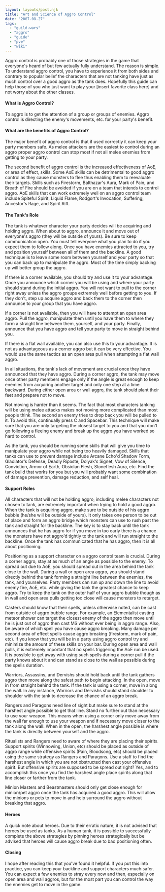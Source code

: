 ```yaml
---
layout: layouts/post.njk
title: "Art and Science of Aggro Control"
date: "2007-08-27"
tags: 
  - "guild-wars"
  - "aggro"
  - "guide"
  - "pve"
  - "wiki"
---
```


Aggro control is probably one of those strategies in the game that everyone's heard of but few actually fully understand. The reason is simple. To understand aggro control, you have to experience it from both sides and contrary to popular belief the characters that are not tanking have just as much control over a good aggro as the tank does. Hopefully this guide can help those of you who just want to play your \[insert favorite class here\] and not worry about the other classes.

<h4>What is Aggro Control?</h4>

To aggro is to get the attention of a group or groups of enemies. Aggro control is directing the enemy's movements, etc. for your party's benefit.

<h4>What are the benefits of Aggro Control?</h4>

The major benefit of aggro control is that if used correctly it can keep your party members safe. As melee attackers are the easiest to control during an aggro proper aggro control can stop most if not all melee enemies from getting to your party.

The second benefit of aggro control is the increased effectiveness of AoE, or area of effect, skills. Some AoE skills can be detrimental to good aggro control as they cause monsters to flee thus enabling them to reevaluate their targets. Skills such as Firestorm, Balthazar's Aura, Mark of Pain, and Breath of Fire should be avoided if you are on a team that intends to control aggro. AoE skills that can work extremely well on an aggro control team include Spiteful Spirit, Liquid Flame, Rodgort's Invocation, Suffering, Ancestor's Rage, and Spirit Rift.

<h4>The Tank's Role</h4>

The tank is whatever character your party decides will be acquiring and holding aggro. When about to aggro, announce it and move out of everyone's aggro (they will be outside of yours). Be sure to keep communication open. You must tell everyone what you plan to do if you expect them to follow along. Once you have enemies attracted to you, try and position yourself between all of them and the backline. A good technique is to leave some room between yourself and your party so that you can back up to manipulate the aggro. Most of the time simply backing up will better group the aggro.

If there is a corner available, you should try and use it to your advantage. Once you announce which corner you will be using and where your party should stand during the initial aggro. You will not want to pull to the corner right away unless the aggro groups extremely well before getting to you. If they don't, step up acquire aggro and back them to the corner then announce to your group that you have aggro.

If a corner is not available, then you will have to attempt an open area aggro. Pull the aggro, manipulate them until you have them to where they form a straight line between them, yourself, and your party. Finally, announce that you have aggro and tell your party to move in straight behind you.

If there is a flat wall available, you can also use this to your advantage. It is not as advantageous as a corner aggro but it can be very effective. You would use the same tactics as an open area pull when attempting a flat wall aggro.

In all situations, the tank's lack of movement are crucial once they have announced that they have aggro. During a corner aggro, the tank may move once other party members engage only if the angle is great enough to keep enemies from acquiring another target and only one step at a time backward. During either open area or wall aggro, the tank should plant their feet and prepare not to move.

Not moving is harder than it seems. The fact that most characters tanking will be using melee attacks makes not moving more complicated than most people think. The second an enemy tries to drop back you will be pulled to it. To avoid this, continually press C and Spacebar. This technique will make sure that you are only targeting the closest target to you and that you don't go following a fleeing enemy and break up the aggro you have worked so hard to control.

As the tank, you should be running some skills that will give you time to manipulate your aggro while not being too heavily damaged. Skills that tanks can use to prevent damage include Arcane Echo'd Shadow Form, Gladiator's Defense, Deadly Riposte, Dolyak's Signet, Vow of Silence, Conviction, Armor of Earth, Obsidian Flesh, Stoneflesh Aura, etc. Find the tank build that works for you but you will probably want some combination of damage prevention, damage reduction, and self heal.

<h4>Support Roles</h4>

All characters that will not be holding aggro, including melee characters not chosen to tank, are extremely important when trying to hold a good aggro. When the tank is acquiring aggro, make sure to be outside of his aggro bubble (he/she will be outside of yours). It only takes one person to be out of place and form an aggro bridge which monsters can use to rush past the tank and straight for the backline. The key is to stay back until the tank announces that he has aggro for if you move in too early there is a chance the monsters have not aggro'd tightly to the tank and will run straight to the backline. Once the tank has communicated that he has aggro, then it is all about positioning.

Positioning as a support character on a aggro control team is crucial. During a corner aggro, stay at as much of an angle as possible to the enemy. To spread out due to AoE, you should spread out in the area behind the tank close to the wall. During a wall or open area aggro, you should stand directly behind the tank forming a straight line between the enemies, the tank, and yourselves. Party members can run up and down the line to avoid enemy fire, AoE, etc. while giving the tank the greatest chance to keep aggro. Try to keep the tank on the outer half of your aggro bubble though as in wall and open area pulls getting too close will cause monsters to retarget.

Casters should know that their spells, unless otherwise noted, can be cast from outside of aggro bubble range. For example, an Elementalist casting meteor shower can target the closest enemy of the aggro then move until he is just out of aggro then cast MS without ever being in aggro range. Also, be aware of which spell you have cause aggro breaking. Many damage per second area of effect spells cause aggro breaking (firestorm, mark of pain, etc). If you know that you will be in a party using aggro control try and minimize the amount of these skills on your bar. During open area and wall pulls, it is extremely important that no spells triggering the AoE run be used. It is possible to get away with using such spells during a corner pull if the party knows about it and can stand as close to the wall as possible during the spells duration.

Warriors, Assassins, and Dervishs should hold back until the tank gathers aggro then move along the safest path to begin attacking. In the open, move in from straight behind the tank. If the tank is using a corner, move in along the wall. In any instance, Warriors and Dervishs should stand shoulder to shoulder with the tank to decrease the chance of an aggro break.

Rangers and Paragons need line of sight but make sure to stand at the harshest angle possible to get that line. Stand no further out than necessary to use your weapon. This means when using a corner only move away from the wall far enough to use your weapon and if necessary move closer to the tank along the wall. When in the open, the harshest angle possible is where the tank is directly between yourself and the aggro.

Ritualists and Rangers need to aware of where they are placing their spirits. Support spirits (Winnowing, Union, etc) should be placed as outside of aggro range while offensive spirits (Pain, Bloodsong, etc) should be placed using the same strategy as Rangers and Paragons. Use a staff to find the harshest angle in which you are not obstructed then cast your offensive spirit. But offensive spirits are supposed to be spread out right? Yes, and to accomplish this once you find the harshest angle place spirits along that line closer or farther from the tank.

Minion Masters and Beastmasters should only get close enough for minion/pet aggro once the tank has acquired a good aggro. This will allow the minions or pets to move in and help surround the aggro without breaking that aggro.

<h4>Heroes</h4>

A quick note about heroes. Due to their erratic nature, it is not advised that heroes be used as tanks. As a human tank, it is possible to successfully complete the above strategies by pinning heroes strategically but be advised that heroes will cause aggro break due to bad positioning often.

<h4>Closing</h4>

I hope after reading this that you've found it helpful. If you put this into practice, you can keep your backline and support characters much safer. You can expect a few enemies to stray every now and then, especially on open area and wall aggros, but for the most part you can control the way the enemies get to move in the game.
